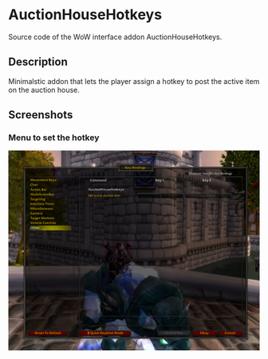 # AuctionHouseHotkeys

Source code of the WoW interface addon AuctionHouseHotkeys.

## Description

Minimalstic addon that lets the player assign a hotkey to post the active item on the auction house.

## Screenshots
### Menu to set the hotkey
![Button display](https://raw.githubusercontent.com/olescheller/AuctionHouseHotkeys/main/img/1_showcase_hotkeys.png)